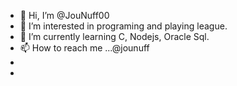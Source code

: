 - 👋 Hi, I’m @JouNuff00
- 👀 I’m interested in programing and playing league.
- 🌱 I’m currently learning C, Nodejs, Oracle Sql.
- 📫 How to reach me ...@jounuff 
- 
-


